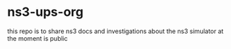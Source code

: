# ns3-ups-org
this repo is to share ns3 docs and investigations about the ns3 simulator at the moment is public
